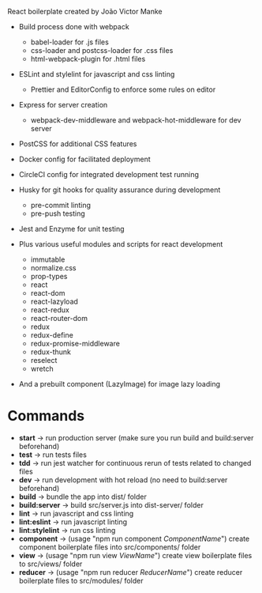 React boilerplate created by João Victor Manke

* Build process done with webpack
  * babel-loader for .js files
  * css-loader and postcss-loader for .css files
  * html-webpack-plugin for .html files

* ESLint and stylelint for javascript and css linting
  * Prettier and EditorConfig to enforce some rules on editor

* Express for server creation
  * webpack-dev-middleware and webpack-hot-middleware for dev server

* PostCSS for additional CSS features

* Docker config for facilitated deployment

* CircleCI config for integrated development test running

* Husky for git hooks for quality assurance during development
  * pre-commit linting
  * pre-push testing

* Jest and Enzyme for unit testing

* Plus various useful modules and scripts for react development
  * immutable
  * normalize.css
  * prop-types
  * react
  * react-dom
  * react-lazyload
  * react-redux
  * react-router-dom
  * redux
  * redux-define
  * redux-promise-middleware
  * redux-thunk
  * reselect
  * wretch

* And a prebuilt component (LazyImage) for image lazy loading

# Commands

* **start** -> run production server (make sure you run build and build:server beforehand)
* **test** -> run tests files
* **tdd** -> run jest watcher for continuous rerun of tests related to changed files
* **dev** -> run development with hot reload (no need to build:server beforehand)
* **build** -> bundle the app into dist/ folder
* **build:server** -> build src/server.js into dist-server/ folder
* **lint** -> run javascript and css linting
* **lint:eslint** -> run javascript linting
* **lint:stylelint** -> run css linting
* **component** -> (usage "npm run component *ComponentName*") create component boilerplate files into src/components/ folder
* **view** -> (usage "npm run view *ViewName*") create view boilerplate files to src/views/ folder
* **reducer** -> (usage "npm run reducer *ReducerName*") create reducer boilerplate files to src/modules/ folder
